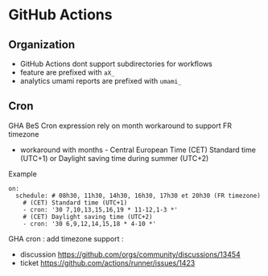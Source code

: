 # GitHub Actions

## Organization
- GitHub Actions dont support subdirectories for workflows
- feature are prefixed with `aX_`
- analytics umami reports are prefixed with `umami_`

## Cron
GHA BeS Cron expression rely on month workaround to support FR timezone
- workaround with months - Central European Time (CET) Standard time (UTC+1) or Daylight saving time during summer (UTC+2)

Example
````github
on:
  schedule: # 08h30, 11h30, 14h30, 16h30, 17h30 et 20h30 (FR timezone)
    # (CET) Standard time (UTC+1)
    - cron: '30 7,10,13,15,16,19 * 11-12,1-3 *'
    # (CET) Daylight saving time (UTC+2)
    - cron: '30 6,9,12,14,15,18 * 4-10 *'
````

GHA cron : add timezone support :
- discussion https://github.com/orgs/community/discussions/13454 
- ticket https://github.com/actions/runner/issues/1423
